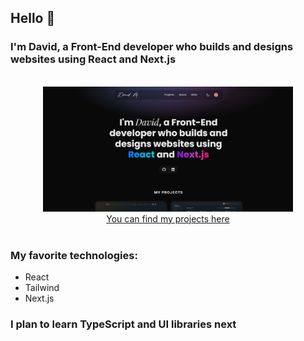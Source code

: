 ## Hello 👋

### I'm David, a Front-End developer who builds and designs websites using React and Next.js

<br />

<div align="center">
  <a href="https://davidmaksic.vercel.app/" >
    <img src="https://github.com/DavidMaksic/portfolio/blob/master/assets/portfolio.png" alt="Portfolio Image" width="400" height="200" />
  <a />
  <br />
  <a href="https://davidmaksic.vercel.app/" >You can find my projects here</a>
</div>

<br />

### My favorite technologies:

- React
- Tailwind
- Next.js

### I plan to learn TypeScript and UI libraries next
